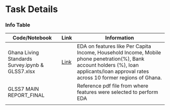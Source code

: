 # Task Details
### Info Table 

|Code/Notebook |Link|  Information |
|----------|------|-----------------------------------------------|
|Ghana Living Standards Survey.ipynb & GLSS7.xlsx|[Link](https://github.com/OmdenaAI/omdena-ghana-creditworthiness/blob/main/src/tasks/task-2-exploratorary-data-analysis/Ghana%20Living%20Standard%20Survey%207.ipynb)|EDA on features like Per Capita Income, Household Income, Mobile phone penetration(%), Bank account holders (%), loan applicants/loan approval rates across 10 former regions of Ghana.|
|GLSS7 MAIN REPORT_FINAL        |      |Reference pdf file from where features were selected to perform EDA                                               |
|          |      |                                               |
